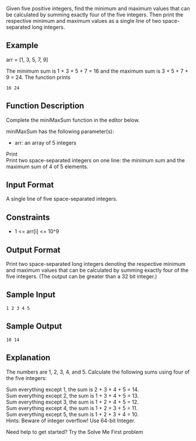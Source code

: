 Given five positive integers, find the minimum and maximum values that can be calculated by summing exactly four of the five integers. Then print the respective minimum and maximum values as a single line of two space-separated long integers.

## Example
arr = [1, 3, 5, 7, 9]

The minimum sum is 1 + 3 + 5 + 7 = 16 and the maximum sum is 3 + 5 + 7 + 9 = 24. The function prints
    
    16 24

## Function Description

Complete the miniMaxSum function in the editor below.

miniMaxSum has the following parameter(s):

- arr: an array of 5 integers

Print<br>
Print two space-separated integers on one line: the minimum sum and the maximum sum of 4 of 5 elements.

## Input Format
A single line of five space-separated integers.

## Constraints
- 1 <= arr[i] <= 10^9

## Output Format

Print two space-separated long integers denoting the respective minimum and maximum values that can be calculated by summing exactly four of the five integers. (The output can be greater than a 32 bit integer.)

## Sample Input

    1 2 3 4 5
## Sample Output

    10 14
## Explanation

The numbers are 1, 2, 3, 4, and 5. Calculate the following sums using four of the five integers:

Sum everything except 1, the sum is 2 + 3 + 4 + 5 = 14.<br>
Sum everything except 2, the sum is 1 + 3 + 4 + 5 = 13.<br>
Sum everything except 3, the sum is 1 + 2 + 4 + 5 = 12.<br>
Sum everything except 4, the sum is 1 + 2 + 3 + 5 = 11.<br>
Sum everything except 5, the sum is 1 + 2 + 3 + 4 = 10.<br>
Hints: Beware of integer overflow! Use 64-bit Integer.

Need help to get started? Try the Solve Me First problem